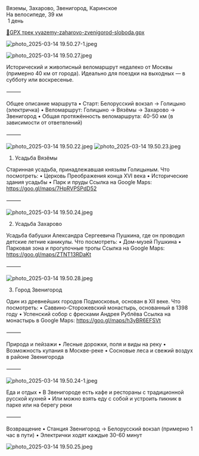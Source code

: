 
<link rel="stylesheet" href="../assets-custom/css/style-markdown.css">
<div class="cover-container" style="background-image: url('savinsky-monastyr-1600.jpg');">
	<div class="cover-text">
		<div class="cover-title">
            Вяземы, Захарово, Звенигород, Каринское
        </div>
		<div class="cover-description">
			<div class="packages-location">
                <img loading="lazy" src="../assets-custom/icon-bike.png" alt="" class="cover-icon">
                <div class="h4-default regular">На велосипеде, 39 км</div>
            </div>
            <div>
                <img class="cover-icon" loading="lazy" src="../assets-custom/icon-time.png" alt=""  />
                <span>1 день</span>
            </div>
		</div>
	</div>
</div>

<div id="map"></div>

[📍GPX трек vyazemy-zaharovo-zvenigorod-sloboda.gpx](vyazemy-zaharovo-zvenigorod-sloboda.gpx)

![photo_2025-03-14 19.50.27-1.jpeg](imgs/photo_2025-03-14%2019.50.27-1.jpeg)

![photo_2025-03-14 19.50.27.jpeg](imgs/photo_2025-03-14%2019.50.27.jpeg)

Исторический и живописный веломаршрут недалеко от Москвы (примерно 40 км от города).
Идеально для поездки на выходных — в субботу или воскресенье.

⸻

Общее описание маршрута
•	Старт: Белорусский вокзал → Голицыно (электричка)
•	Веломаршрут: Голицыно → Вязёмы → Захарово → Звенигород
•	Общая протяжённость веломаршрута: 40-50 км (в зависимости от ответвлений)

⸻

![photo_2025-03-14 19.50.22.jpeg](imgs/photo_2025-03-14%2019.50.22.jpeg)
![photo_2025-03-14 19.50.23.jpeg](imgs/photo_2025-03-14%2019.50.23.jpeg)

1. Усадьба Вязёмы

Старинная усадьба, принадлежавшая князьям Голицыным.
Что посмотреть:
•	Церковь Преображения конца XVI века
•	Исторические здания усадьбы
•	Парк и пруды
Ссылка на Google Maps:
https://goo.gl/maps/7HpRVPSPdD52

⸻

![photo_2025-03-14 19.50.24.jpeg](imgs/photo_2025-03-14%2019.50.24.jpeg)

2. Усадьба Захарово

Усадьба бабушки Александра Сергеевича Пушкина, где он проводил детские летние каникулы.
Что посмотреть:
•	Дом-музей Пушкина
•	Парковая зона и прогулочные тропы
Ссылка на Google Maps:
https://goo.gl/maps/ZTNT13RDaKt

⸻

![photo_2025-03-14 19.50.28.jpeg](imgs/photo_2025-03-14%2019.50.28.jpeg)




3. Город Звенигород

Один из древнейших городов Подмосковья, основан в XII веке.
Что посмотреть:
•	Саввино-Сторожевский монастырь, основанный в 1398 году
•	Успенский собор с фресками Андрея Рублёва
Ссылка на монастырь в Google Maps:
https://goo.gl/maps/h3yBR6EFSVt

⸻

Природа и пейзажи
•	Лесные дорожки, поля и виды на реку
•	Возможность купания в Москве-реке
•	Сосновые леса и свежий воздух в районе Звенигорода

⸻

![photo_2025-03-14 19.50.24-1.jpeg](imgs/photo_2025-03-14%2019.50.24-1.jpeg)


Еда и отдых
•	В Звенигороде есть кафе и рестораны с традиционной русской кухней
•	Или можно взять еду с собой и устроить пикник в парке или на берегу реки

⸻

Возвращение
•	Станция Звенигород → Белорусский вокзал (примерно 1 час в пути)
•	Электрички ходят каждые 30-60 минут

![photo_2025-03-14 19.50.25.jpeg](imgs/photo_2025-03-14%2019.50.25.jpeg)







<link href="https://api.mapbox.com/mapbox-gl-js/v3.10.0/mapbox-gl.css" rel="stylesheet">
<script src="https://api.mapbox.com/mapbox-gl-js/v3.10.0/mapbox-gl.js"></script>
<script src="https://cdn.jsdelivr.net/npm/js-yaml@4.1.0/dist/js-yaml.min.js"></script>
<script src="../assets-custom/js/cozy-journey.js"></script>
<script>architectMap({
    tracks: [{path: 'vyazemy-zaharovo-zvenigorod-sloboda.gpx'}],
    points:  'points.yaml',
    zoom: 7.2,
    center: [37.49433, 55.59333],
    fitDuration: 6000
});
</script>